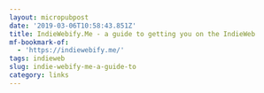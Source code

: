 ```yaml
---
layout: micropubpost
date: '2019-03-06T10:58:43.851Z'
title: IndieWebify.Me - a guide to getting you on the IndieWeb
mf-bookmark-of:
  - 'https://indiewebify.me/'
tags: indieweb
slug: indie-webify-me-a-guide-to
category: links
---
```

